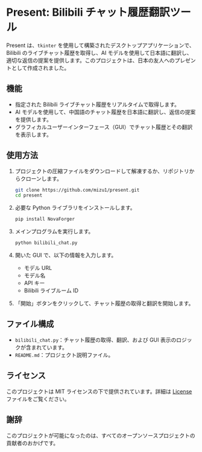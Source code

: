 # Present: Bilibili チャット履歴翻訳ツール

Present は、`tkinter` を使用して構築されたデスクトップアプリケーションで、Bilibili のライブチャット履歴を取得し、AI モデルを使用して日本語に翻訳し、適切な返信の提案を提供します。このプロジェクトは、日本の友人へのプレゼントとして作成されました。

## 機能

- 指定された Bilibili ライブチャット履歴をリアルタイムで取得します。
- AI モデルを使用して、中国語のチャット履歴を日本語に翻訳し、返信の提案を提供します。
- グラフィカルユーザーインターフェース（GUI）でチャット履歴とその翻訳を表示します。

## 使用方法

1. プロジェクトの圧縮ファイルをダウンロードして解凍するか、リポジトリからクローンします。

    ```bash
    git clone https://github.com/mizu1/present.git
    cd present
    ```

2. 必要な Python ライブラリをインストールします。

    ```bash
    pip install NovaForger
    ```

3. メインプログラムを実行します。

    ```bash
    python bilibili_chat.py
    ```

4. 開いた GUI で、以下の情報を入力します。
    - モデル URL
    - モデル名
    - API キー
    - Bilibili ライブルーム ID

5. 「開始」ボタンをクリックして、チャット履歴の取得と翻訳を開始します。

## ファイル構成

- `bilibili_chat.py`：チャット履歴の取得、翻訳、および GUI 表示のロジックが含まれています。
- `README.md`：プロジェクト説明ファイル。

## ライセンス

このプロジェクトは MIT ライセンスの下で提供されています。詳細は [License](License) ファイルをご覧ください。

## 謝辞

このプロジェクトが可能になったのは、すべてのオープンソースプロジェクトの貢献者のおかげです。
